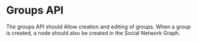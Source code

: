# Groups API
The groups API should Allow creation and editing of groups. When a group is created, a node should also be created in the Social Network Graph. 

